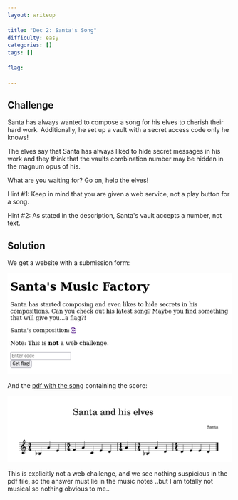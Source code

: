 ```yaml
---
layout: writeup

title: "Dec 2: Santa's Song"
difficulty: easy
categories: []
tags: []

flag:

---
```


## Challenge

Santa has always wanted to compose a song for his elves to cherish their hard work. Additionally, he set up a vault with a secret access code only he knows!

The elves say that Santa has always liked to hide secret messages in his work and they think that the vaults combination number may be hidden in the magnum opus of his.

What are you waiting for? Go on, help the elves!

Hint #1: Keep in mind that you are given a web service, not a play button for a song.

Hint #2: As stated in the description, Santa's vault accepts a number, not text.

## Solution

We get a website with a submission form:

![](writeupfiles/dec2/screenshot.png)


And the [pdf with the song](writeupfiles/dec2/song.pdf) containing the score:

![](writeupfiles/dec2/music.png)

This is explicitly not a web challenge, and we see nothing suspicious in the pdf file, so the answer must lie in the music notes ..but I am totally not musical so nothing obvious to me..

